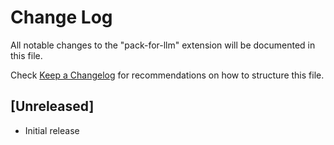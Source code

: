 # Change Log

All notable changes to the "pack-for-llm" extension will be documented in this file.

Check [Keep a Changelog](http://keepachangelog.com/) for recommendations on how to structure this file.

## [Unreleased]

- Initial release